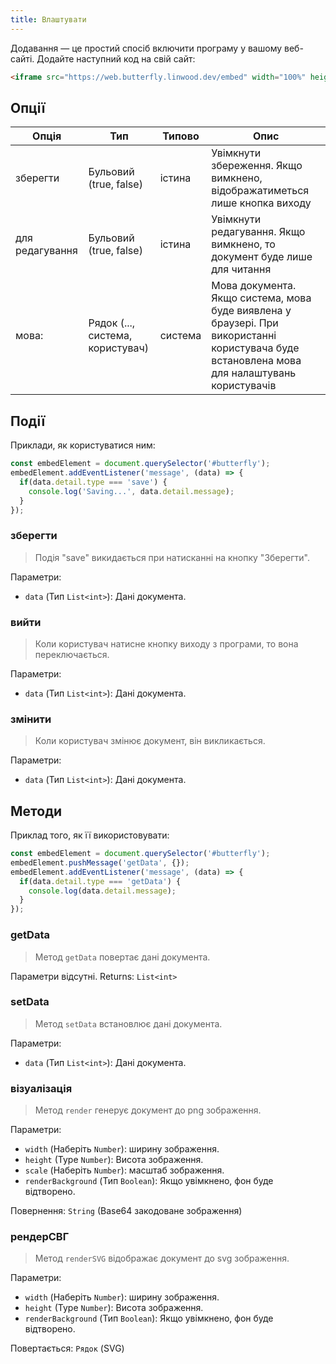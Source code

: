 ```yaml
---
title: Влаштувати
---
```


Додавання — це простий спосіб включити програму у вашому веб-сайті.
Додайте наступний код на свій сайт:

```html
<iframe src="https://web.butterfly.linwood.dev/embed" width="100%" height="500px" allowtransparency="true"></iframe>
```

## Опції

| Опція                 | Тип                                                                                                 | Типово  | Опис                                                                                                                                                                         |
| --------------------- | --------------------------------------------------------------------------------------------------- | ------- | ---------------------------------------------------------------------------------------------------------------------------------------------------------------------------- |
| зберегти              | Бульовий (true, false)                                                           | істина  | Увімкнути збереження. Якщо вимкнено, відображатиметься лише кнопка виходу                                                                                    |
| для редагування       | Бульовий (true, false)                                                           | істина  | Увімкнути редагування. Якщо вимкнено, то документ буде лише для читання                                                                                      |
| мова: | Рядок (..., система, користувач) | система | Мова документа. Якщо система, мова буде виявлена у браузері. При використанні користувача буде встановлена мова для налаштувань користувачів |

## Події

Приклади, як користуватися ним:

```javascript
const embedElement = document.querySelector('#butterfly');
embedElement.addEventListener('message', (data) => {
  if(data.detail.type === 'save') {
    console.log('Saving...', data.detail.message);
  }
});
```

### зберегти

> Подія "save" викидається при натисканні на кнопку "Зберегти".

Параметри:

- `data` (Тип `List<int>`): Дані документа.

### вийти

> Коли користувач натисне кнопку виходу з програми, то вона переключається.

Параметри:

- `data` (Тип `List<int>`): Дані документа.

### змінити

> Коли користувач змінює документ, він викликається.

Параметри:

- `data` (Тип `List<int>`): Дані документа.

## Методи

Приклад того, як її використовувати:

```javascript
const embedElement = document.querySelector('#butterfly');
embedElement.pushMessage('getData', {});
embedElement.addEventListener('message', (data) => {
  if(data.detail.type === 'getData') {
    console.log(data.detail.message);
  }
});
```

### getData

> Метод `getData` повертає дані документа.

Параметри відсутні.
Returns: `List<int>`

### setData

> Метод `setData` встановлює дані документа.

Параметри:

- `data` (Тип `List<int>`): Дані документа.

### візуалізація

> Метод `render` генерує документ до png зображення.

Параметри:

- `width` (Наберіть `Number`): ширину зображення.
- `height` (Type `Number`): Висота зображення.
- `scale` (Наберіть `Number`): масштаб зображення.
- `renderBackground` (Тип `Boolean`): Якщо увімкнено, фон буде відтворено.

Повернення: `String` (Base64 закодоване зображення)

### рендерСВГ

> Метод `renderSVG` відображає документ до svg зображення.

Параметри:

- `width` (Наберіть `Number`): ширину зображення.
- `height` (Type `Number`): Висота зображення.
- `renderBackground` (Тип `Boolean`): Якщо увімкнено, фон буде відтворено.

Повертається: `Рядок` (SVG)
